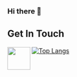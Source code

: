 ### Hi there 👋

## Get In Touch

<a href="https://www.linkedin.com/in/pahrurozi-deb-39b803211"><img src="https://hackernoon.com/images/PrB8ElNwFUY9FJD7Kw2aUJtm1UW2-cjw12i45.gif" align="left" height="52" width="52" ></a>

<!-- **pahrurozidev/pahrurozidev** is a ✨ _special_ ✨ repository because its `README.md` (this file) appears on your GitHub profile.

Here are some ideas to get you started:

- 🔭 I’m currently working on ...
- 🌱 I’m currently learning ...
- 👯 I’m looking to collaborate on ...
- 🤔 I’m looking for help with ...
- 💬 Ask me about ...
- 📫 How to reach me: ...
- 😄 Pronouns: ...
- ⚡ Fun fact: ... -->

[![Top Langs](https://github-readme-stats.vercel.app/api/top-langs/?username=pahrurozidev&langs_count=8)](https://github.com/pahrurozidev/github-readme-stats)
